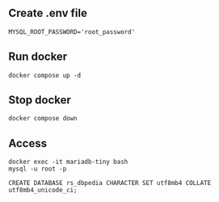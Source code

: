 ## Create .env file
    MYSQL_ROOT_PASSWORD='root_password'

## Run docker
    docker compose up -d

## Stop docker
    docker compose down

## Access
    docker exec -it mariadb-tiny bash
    mysql -u root -p

    CREATE DATABASE rs_dbpedia CHARACTER SET utf8mb4 COLLATE utf8mb4_unicode_ci;
